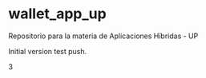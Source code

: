 # wallet_app_up
Repositorio para la materia de Aplicaciones Híbridas - UP

Initial version test push.

3
